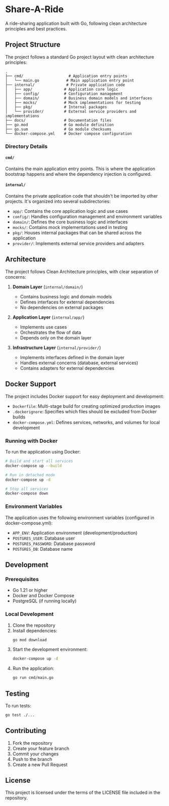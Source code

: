 # Share-A-Ride

A ride-sharing application built with Go, following clean architecture principles and best practices.

## Project Structure

The project follows a standard Go project layout with clean architecture principles:

```
.
├── cmd/                    # Application entry points
│   └── main.go            # Main application entry point
├── internal/              # Private application code
│   ├── app/              # Application core logic
│   ├── config/           # Configuration management
│   ├── domain/           # Business domain models and interfaces
│   ├── mocks/            # Mock implementations for testing
│   ├── pkg/              # Internal packages
│   └── provider/         # External service providers and implementations
├── docs/                 # Documentation files
├── go.mod                # Go module definition
├── go.sum                # Go module checksums
└── docker-compose.yml    # Docker compose configuration
```

### Directory Details

#### `cmd/`
Contains the main application entry points. This is where the application bootstrap happens and where the dependency injection is configured.

#### `internal/`
Contains the private application code that shouldn't be imported by other projects. It's organized into several subdirectories:

- `app/`: Contains the core application logic and use cases
- `config/`: Handles configuration management and environment variables
- `domain/`: Defines the core business logic and interfaces
- `mocks/`: Contains mock implementations used in testing
- `pkg/`: Houses internal packages that can be shared across the application
- `provider/`: Implements external service providers and adapters

## Architecture

The project follows Clean Architecture principles, with clear separation of concerns:

1. **Domain Layer** (`internal/domain/`)
   - Contains business logic and domain models
   - Defines interfaces for external dependencies
   - No dependencies on external packages

2. **Application Layer** (`internal/app/`)
   - Implements use cases
   - Orchestrates the flow of data
   - Depends only on the domain layer

3. **Infrastructure Layer** (`internal/provider/`)
   - Implements interfaces defined in the domain layer
   - Handles external concerns (database, external services)
   - Contains adapters for external dependencies

## Docker Support

The project includes Docker support for easy deployment and development:

- `Dockerfile`: Multi-stage build for creating optimized production images
- `.dockerignore`: Specifies which files should be excluded from Docker builds
- `docker-compose.yml`: Defines services, networks, and volumes for local development

### Running with Docker

To run the application using Docker:

```bash
# Build and start all services
docker-compose up --build

# Run in detached mode
docker-compose up -d

# Stop all services
docker-compose down
```

### Environment Variables

The application uses the following environment variables (configured in docker-compose.yml):

- `APP_ENV`: Application environment (development/production)
- `POSTGRES_USER`: Database user
- `POSTGRES_PASSWORD`: Database password
- `POSTGRES_DB`: Database name

## Development

### Prerequisites

- Go 1.21 or higher
- Docker and Docker Compose
- PostgreSQL (if running locally)

### Local Development

1. Clone the repository
2. Install dependencies:
   ```bash
   go mod download
   ```
3. Start the development environment:
   ```bash
   docker-compose up -d
   ```
4. Run the application:
   ```bash
   go run cmd/main.go
   ```

## Testing

To run tests:

```bash
go test ./...
```

## Contributing

1. Fork the repository
2. Create your feature branch
3. Commit your changes
4. Push to the branch
5. Create a new Pull Request

## License

This project is licensed under the terms of the LICENSE file included in the repository.